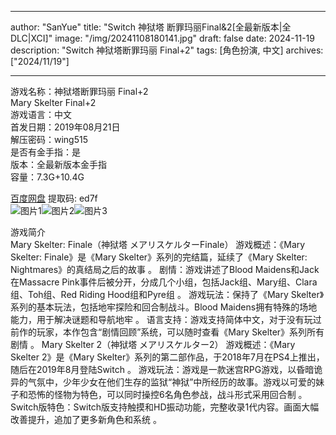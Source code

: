 
---
author: "SanYue"
title: "Switch 神狱塔 断罪玛丽Final&2[全最新版本|全DLC|XCI]"
image: "/img/20241108180141.jpg"
draft: false
date: 2024-11-19
description: "Switch 神狱塔断罪玛丽 Final+2"
tags: [角色扮演, 中文]
archives: ["2024/11/19"]

---

游戏名称：神狱塔断罪玛丽 Final+2   
Mary Skelter Final+2    
游戏语言：中文  
首发日期：2019年08月21日  
解压密码：wing515  
是否有金手指：是  
版本：全最新版本金手指   
容量：7.3G+10.4G

[百度网盘](https//pan.baidu.com/s/1aG_1N6rOBER4QcUzMt-wJw) 提取码: ed7f  
![图片1](/img/b3c79c.jpg)![图片2](/img/e2b1e0.jpg)![图片3](/img/53e69b.jpg)  

游戏简介  
Mary Skelter: Finale（神狱塔 メアリスケルターFinale）
游戏概述：《Mary Skelter: Finale》是《Mary Skelter》系列的完结篇，延续了《Mary Skelter: Nightmares》的真结局之后的故事
。
剧情：游戏讲述了Blood Maidens和Jack在Massacre Pink事件后被分开，分成几个小组，包括Jack组、Mary组、Clara组、Toh组、Red Riding Hood组和Pyre组
。
游戏玩法：保持了《Mary Skelter》系列的基本玩法，包括地牢探险和回合制战斗。Blood Maidens拥有特殊的场地能力，用于解决谜题和导航地牢
。
语言支持：游戏支持简体中文，对于没有玩过前作的玩家，本作包含“剧情回顾”系统，可以随时查看《Mary Skelter》系列所有剧情
。
Mary Skelter 2（神狱塔 メアリスケルター2）
游戏概述：《Mary Skelter 2》是《Mary Skelter》系列的第二部作品，于2018年7月在PS4上推出，随后在2019年8月登陆Switch
。
游戏玩法：游戏是一款迷宫RPG游戏，以昏暗诡异的气氛中，少年少女在他们生存的监狱“神狱”中所经历的故事。游戏以可爱的妹子和恐怖的怪物为特色，可以同时操控6名角色参战，战斗形式采用回合制
。
Switch版特色：Switch版支持触摸和HD振动功能，完整收录1代内容。画面大幅改善提升，追加了更多新角色和系统
。
